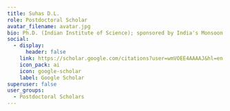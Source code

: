 ```yaml
---
title: Suhas D.L.
role: Postdoctoral Scholar
avatar_filename: avatar.jpg
bio: Ph.D. (Indian Institute of Science); sponsored by India's Monsoon Mission
social:
  - display:
      header: false
    link: https://scholar.google.com/citations?user=wmVOEE4AAAAJ&hl=en
    icon_pack: ai
    icon: google-scholar
    label: Google Scholar
superuser: false
user_groups:
  - Postdoctoral Scholars
---
```

